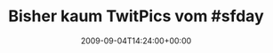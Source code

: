 ---
retweeted: false
source: <a href="http://twitter.com" rel="nofollow">Twitter Web Client</a>
entities:
  hashtags:
  - text: sfdaycgn
    indices:
    - '25'
    - '34'
  symbols: []
  user_mentions:
  - name: Jonathan H. Wage
    screen_name: jwage
    indices:
    - '51'
    - '57'
    id_str: '8150902'
    id: '8150902'
  urls: []
display_text_range:
- '0'
- '93'
favorite_count: '0'
id_str: '3757605552'
truncated: false
retweet_count: '0'
id: '3757605552'
created_at: Fri Sep 04 14:24:00 +0000 2009
favorited: false
full_text: 'Bisher kaum TwitPics vom #sfdaycgn. Hier mal eins: [@jwage](https://twitter.com/jwage)
  on Sympal: http://twitpic.com/gfhd3'
lang: de
tags:
- sfdaycgn
- pesos:twitter
date: '2009-09-04T14:24:00+00:00'
src: https://twitter.com/bascht/status/3757605552
original_url: https://twitter.com/bascht/status/3757605552
type: twitter_tweet
text: 'Bisher kaum TwitPics vom #sfdaycgn. Hier mal eins: [@jwage](https://twitter.com/jwage)
  on Sympal: http://twitpic.com/gfhd3'
title: 'Bisher kaum TwitPics vom #sfday'

---
